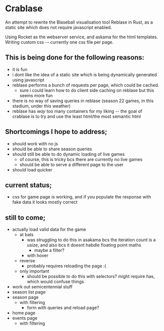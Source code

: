 # Crablase

An attempt to rewrite the Blaseball visualisation tool Reblase in Rust, as a static site which does not require javascript enabled.

Using Rocket as the webserver service, and askama for the html templates. Writing custom css -- currently one css file per page.

## This is being done for the following reasons:
* it is fun
* i dont like the idea of a static site which is being dynamically generated using javascript
* reblase performs a bunch of requests per page, which could be cached. 
    * sure i could learn how to do client side caching on reblase but this seems more fun
* there is no way of saving queries in reblase (season 22 games, in this stadium, under this weather)
* reblase has _way_ too many containers for my liking -- the goal of crablase is to try and use the least html/the most semantic html

## Shortcomings I hope to address;
* should work with no js
* should be able to share season queries
* should still be able to do dynamic loading of live games
    * of course, this is tricky bcs there are currently no live games
    * should be able to serve a different page to the user
* should load quicker

## current status;
* css for game page is working, and if you populate the response with fake data it looks mostly correct

## still to come;
* actually load valid data for the game
    * at bats
        * was struggling to do this in asakama bcs the iteration count is a usize, and also bcs it doesnt habdle floating point maths
            * maybe a filter?
        * with hover
    * reverse
        * probably requires reloading the page :(
    * only important
        * should be possible to do this with selectors? might require has, which would confuse things
* work out semicentennial stuff
* season list page
* season page
    * with filtering
        * form with queries and reload page?
* home page
* events page
    * with filtering
